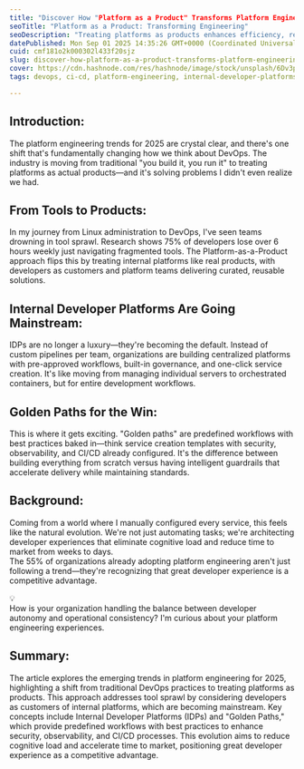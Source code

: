 ```yaml
---
title: "Discover How "Platform as a Product" Transforms Platform Engineering"
seoTitle: "Platform as a Product: Transforming Engineering"
seoDescription: "Treating platforms as products enhances efficiency, reduces tool sprawl, and streamlines developer experiences in platform engineering"
datePublished: Mon Sep 01 2025 14:35:26 GMT+0000 (Coordinated Universal Time)
cuid: cmf181o2k000302l433f20sjz
slug: discover-how-platform-as-a-product-transforms-platform-engineering
cover: https://cdn.hashnode.com/res/hashnode/image/stock/unsplash/6Dv3pe-JnSg/upload/21ed38d17439be8ae1ceed28e63b38e0.jpeg
tags: devops, ci-cd, platform-engineering, internal-developer-platforms, devex

---
```


## Introduction:

The platform engineering trends for 2025 are crystal clear, and there's one shift that's fundamentally changing how we think about DevOps. The industry is moving from traditional "you build it, you run it" to treating platforms as actual products—and it's solving problems I didn't even realize we had.

## From Tools to Products:

In my journey from Linux administration to DevOps, I've seen teams drowning in tool sprawl. Research shows 75% of developers lose over 6 hours weekly just navigating fragmented tools. The Platform-as-a-Product approach flips this by treating internal platforms like real products, with developers as customers and platform teams delivering curated, reusable solutions.

## Internal Developer Platforms Are Going Mainstream:

IDPs are no longer a luxury—they're becoming the default. Instead of custom pipelines per team, organizations are building centralized platforms with pre-approved workflows, built-in governance, and one-click service creation. It's like moving from managing individual servers to orchestrated containers, but for entire development workflows.

## Golden Paths for the Win:

This is where it gets exciting. "Golden paths" are predefined workflows with best practices baked in—think service creation templates with security, observability, and CI/CD already configured. It's the difference between building everything from scratch versus having intelligent guardrails that accelerate delivery while maintaining standards.

## Background:

Coming from a world where I manually configured every service, this feels like the natural evolution. We're not just automating tasks; we're architecting developer experiences that eliminate cognitive load and reduce time to market from weeks to days.  
The 55% of organizations already adopting platform engineering aren't just following a trend—they're recognizing that great developer experience is a competitive advantage.

<div data-node-type="callout">
<div data-node-type="callout-emoji">💡</div>
<div data-node-type="callout-text">How is your organization handling the balance between developer autonomy and operational consistency? I'm curious about your platform engineering experiences.</div>
</div>

## Summary:

The article explores the emerging trends in platform engineering for 2025, highlighting a shift from traditional DevOps practices to treating platforms as products. This approach addresses tool sprawl by considering developers as customers of internal platforms, which are becoming mainstream. Key concepts include Internal Developer Platforms (IDPs) and "Golden Paths," which provide predefined workflows with best practices to enhance security, observability, and CI/CD processes. This evolution aims to reduce cognitive load and accelerate time to market, positioning great developer experience as a competitive advantage.
